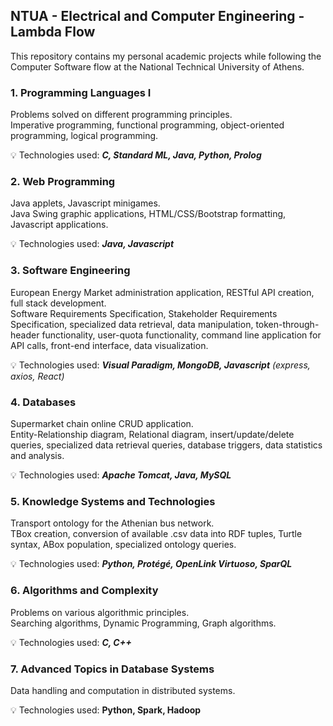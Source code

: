 ## NTUA - Electrical and Computer Engineering - Lambda Flow

This repository contains my personal academic projects while following the Computer Software flow at the National Technical University of Athens.

### 1. Programming Languages I

Problems solved on different programming principles.\
Imperative programming, functional programming, object-oriented programming, logical programming.

:bulb: Technologies used: **_C, Standard ML, Java, Python, Prolog_**

### 2. Web Programming

Java applets, Javascript minigames.\
Java Swing graphic applications, HTML/CSS/Bootstrap formatting, Javascript applications.

:bulb: Technologies used: **_Java, Javascript_**

### 3. Software Engineering

European Energy Market administration application, RESTful API creation, full stack development.\
Software Requirements Specification, Stakeholder Requirements Specification, specialized data retrieval, data manipulation, token-through-header functionality, user-quota functionality, command line application for API calls, front-end interface, data visualization.

:bulb: Technologies used: **_Visual Paradigm, MongoDB, Javascript_** _(express, axios, React)_

### 4. Databases

Supermarket chain online CRUD application.\
Entity-Relationship diagram, Relational diagram, insert/update/delete queries, specialized data retrieval queries, database triggers, data statistics and analysis.

:bulb: Technologies used: **_Apache Tomcat, Java, MySQL_**

### 5. Knowledge Systems and Technologies

Transport ontology for the Athenian bus network.\
TBox creation, conversion of available .csv data into RDF tuples, Turtle syntax, ABox population, specialized ontology queries.

:bulb: Technologies used: **_Python, Protégé, OpenLink Virtuoso, SparQL_**

### 6. Algorithms and Complexity

Problems on various algorithmic principles.\
Searching algorithms, Dynamic Programming, Graph algorithms.

:bulb: Technologies used: **_C, C++_**

### 7. Advanced Topics in Database Systems

Data handling and computation in distributed systems.

:bulb: Technologies used: **Python, Spark, Hadoop**
